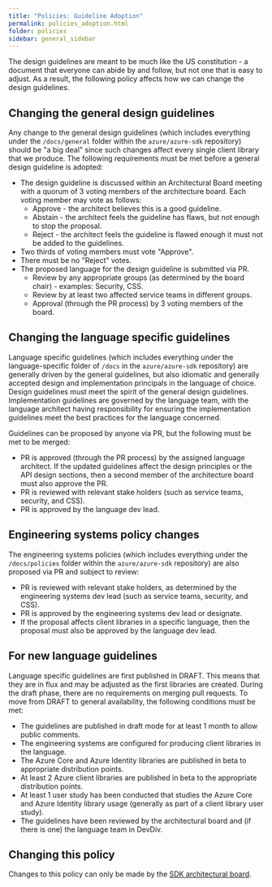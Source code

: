 ```yaml
---
title: "Policies: Guideline Adoption"
permalink: policies_adoption.html
folder: policies
sidebar: general_sidebar
---
```


The design guidelines are meant to be much like the US constitution - a document that everyone can abide by and follow, but not one that is easy to adjust.  As a result, the following policy affects how we can change the design guidelines.

## Changing the general design guidelines

Any change to the general design guidelines (which includes everything under the `/docs/general` folder within the `azure/azure-sdk` repository) should be "a big deal" since such changes affect every single client library that we produce.  The following requirements must be met before a general design guideline is adopted:

* The design guideline is discussed within an Architectural Board meeting with a quorum of 3 voting members of the architecture board.  Each voting member may vote as follows:
    * Approve - the architect believes this is a good guideline.
    * Abstain - the architect feels the guideline has flaws, but not enough to stop the proposal.
    * Reject - the architect feels the guideline is flawed enough it must not be added to the guidelines.
* Two thirds of voting members must vote "Approve".
* There must be no "Reject" votes.
* The proposed language for the design guideline is submitted via PR.
    * Review by any appropriate groups (as determined by the board chair) - examples: Security, CSS.
    * Review by at least two affected service teams in different groups.
    * Approval (through the PR process) by 3 voting members of the board.

## Changing the language specific guidelines

Language specific guidelines (which includes everything under the language-specific folder of `/docs` in the `azure/azure-sdk` repository) are generally driven by the general guidelines, but also idiomatic and generally accepted design and implementation principals in the language of choice.  Design guidelines must meet the spirit of the general design guidelines.  Implementation guidelines are governed by the language team, with the language architect having responsibility for ensuring the implementation guidelines meet the best practices for the language concerned.

Guidelines can be proposed by anyone via PR, but the following must be met to be merged:

* PR is approved (through the PR process) by the assigned language architect.  If the updated guidelines affect the design principles or the API design sections, then a second member of the architecture board must also approve the PR.
* PR is reviewed with relevant stake holders (such as service teams, security, and CSS).
* PR is approved by the language dev lead.

## Engineering systems policy changes

The engineering systems policies (which includes everything under the `/docs/policies` folder within the `azure/azure-sdk` repository) are also proposed via PR and subject to review:

* PR is reviewed with relevant stake holders, as determined by the engineering systems dev lead (such as service teams, security, and CSS).
* PR is approved by the engineering systems dev lead or designate.
* If the proposal affects client libraries in a specific language, then the proposal must also be approved by the language dev lead.

## For new language guidelines

Language specific guidelines are first published in DRAFT.  This means that they are in flux and may be adjusted as the first libraries are created.  During the draft phase, there are no requirements on merging pull requests.  To move from DRAFT to general availability, the following conditions must be met:

* The guidelines are published in draft mode for at least 1 month to allow public comments.
* The engineering systems are configured for producing client libraries in the language.
* The Azure Core and Azure Identity libraries are published in beta to appropriate distribution points.
* At least 2 Azure client libraries are published in beta to the appropriate distribution points.
* At least 1 user study has been conducted that studies the Azure Core and Azure Identity library usage (generally as part of a client library user study).
* The guidelines have been reviewed by the architectural board and (if there is one) the language team in DevDiv.

## Changing this policy

Changes to this policy can only be made by the [SDK architectural board](mailto:adparch@microsoft.com).

